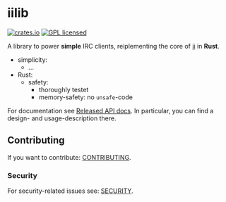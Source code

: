 # iilib

[![crates.io][crates-badge]][crates-url]
[![GPL licensed][license-badge]][license-url]

[crates-badge]: https://img.shields.io/crates/v/iilib.svg
[crates-url]: https://crates.io/crates/iilib
[license-badge]: https://img.shields.io/badge/license-GPL-blue.svg
[license-url]: ./Cargo.toml

A library to power **simple** IRC clients, reiplementing the core of [ii](https://tools.suckless.org/ii) in **Rust**.

- simplicity:
  * ...
- Rust:
  * safety:
    + thoroughly testet
    + memory-safety: no `unsafe`-code

For documentation see [Released API docs](https://docs.rs/iilib).
In particular, you can find a design- and usage-description there.

## Contributing

If you want to contribute: [CONTRIBUTING](../CONTRIBUTING.md).

### Security

For security-related issues see: [SECURITY](../SECURITY.md).
